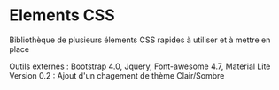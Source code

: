 # Elements CSS

Bibliothèque de plusieurs élements CSS rapides à utiliser et à mettre en place

Outils externes : Bootstrap 4.0, Jquery, Font-awesome 4.7, Material Lite
Version 0.2 : Ajout d'un chagement de thème Clair/Sombre


